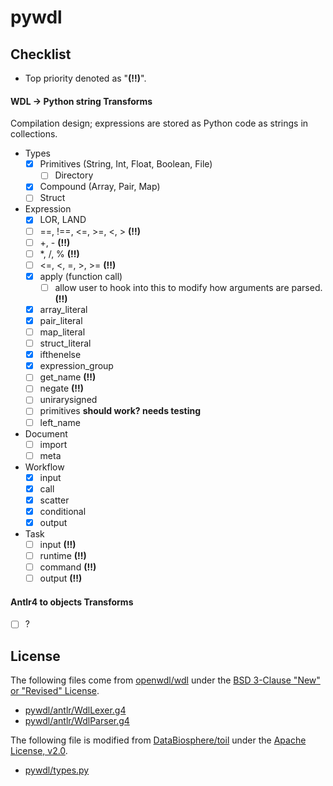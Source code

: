 # pywdl

## Checklist

- Top priority denoted as "**(!!)**".

#### WDL -> Python string Transforms

Compilation design; expressions are stored as Python code as strings in collections.

- Types
  * [X] Primitives (String, Int, Float, Boolean, File)
    - [ ] Directory
  * [X] Compound (Array, Pair, Map)
  * [ ] Struct
- Expression
  * [X] LOR, LAND
  * [ ] ==, !==, <=, >=, <, > **(!!)**
  * [ ] +, - **(!!)**
  * [ ] *, /, % **(!!)**
  * [ ] <=, <, =, >, >= **(!!)**
  * [X] apply (function call)
    - [ ] allow user to hook into this to modify how arguments are parsed. **(!!)**
  * [X] array_literal
  * [X] pair_literal
  * [ ] map_literal
  * [ ] struct_literal
  * [X] ifthenelse
  * [X] expression_group
  * [ ] get_name **(!!)**
  * [ ] negate **(!!)**
  * [ ] unirarysigned
  * [ ] primitives __should work? needs testing__
  * [ ] left_name
- Document
  * [ ] import
  * [ ] meta
- Workflow
  * [X] input
  * [X] call
  * [X] scatter
  * [X] conditional
  * [X] output
- Task
  * [ ] input **(!!)**
  * [ ] runtime **(!!)**
  * [ ] command **(!!)**
  * [ ] output **(!!)**

#### Antlr4 to objects Transforms

- [ ] ?

## License

The following files come from [openwdl/wdl](https://github.com/openwdl/wdl/tree/main/versions/development/parsers/antlr4) under the [BSD 3-Clause "New" or "Revised" License](https://github.com/openwdl/wdl/blob/main/LICENSE).

- [pywdl/antlr/WdlLexer.g4](pywdl/antlr/WdlLexer.g4)
- [pywdl/antlr/WdlParser.g4](pywdl/antlr/WdlParser.g4)

The following file is modified from [DataBiosphere/toil](https://github.com/DataBiosphere/toil/) under the [Apache License, v2.0](https://github.com/DataBiosphere/toil/blob/master/LICENSE).

- [pywdl/types.py](pywdl/types.py)
